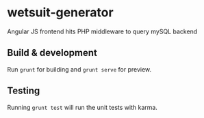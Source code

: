 # wetsuit-generator

Angular JS frontend hits PHP middleware to query mySQL backend

## Build & development

Run `grunt` for building and `grunt serve` for preview.

## Testing

Running `grunt test` will run the unit tests with karma.
